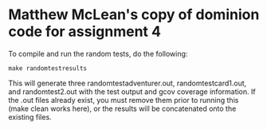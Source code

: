 # Matthew McLean's copy of dominion code for assignment 4

To compile and run the random tests, do the following:

```
make randomtestresults
```

This will generate three randomtestadventurer.out, randomtestcard1.out, and randomtest2.out with the test output and gcov coverage information. If the .out files already exist, you must remove them prior to running this (make clean works here), or the results will be concatenated onto the existing files.